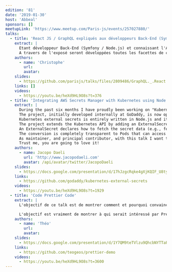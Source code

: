 ```yaml
---
edition: '81'
date: '2019-01-30'
host: 'Abbeal'
sponsors: []
meetupLink: 'https://www.meetup.com/Paris-js/events/257027880/'
talks:
  - title: 'React JS / GraphQL expliqués aux développeurs Back-End (Symfony, Node.js...)'
    extract: |
      Etant développeur Back-End (Symfony / Node.js) et connaissant l'API Rest, il s'agit de vous apporter des éclairages sur la librairie React JS et sur le langage de requêtes GraphQL.
      A travers de l'exposé seront développées toutes les facettes de ces outils.
    authors:
      - name: 'Christophe'
        url:
        avatar:
    slides:
      - https://github.com/parisjs/talks/files/2809486/GraphQL._.React.Js.Explique.aux.devs.backend.pdf
    links: []
    videos:
      - https://youtu.be/heXd9HL9O8s?t=376
  - title: 'Integrating AWS Secrets Manager with Kubernetes using Node.js'
    extract: |
      During the past six months I have proudly been working on "Kubernetes external secrets".
      The project, initially developed internally at GoDaddy, is now open source under MIT license on the company public Github.
      Kubernetes external secrets is entirely written in Node.js and it integrates external provides such as AWS Secrets Manager with Kubernetes for securely storing secrets.
      The project extends the Kubernetes API by adding an ExternalSecret object using Custom Resource Definition and a controller to implement the behavior of the object itself.
      An ExternalSecret declares how to fetch the secret data (e.g., fetch property foo from AWS Secrets Manager), while the controller converts all ExternalSecrets to Secrets.
      The conversion is completely transparent to Pods that can access Secrets normally (e.g., via a volume mount).
      As maintainer, and principal contributor, with this talk I want to present the project and run a demo that practically explains how the system works.
      Trust me, you are going to love it!
    authors:
      - name: Jacopo Daeli
        url: 'http://www.jacopodaeli.com'
        avatar: /api/avatar/twitter/JacopoDaeli
    slides:
      - https://docs.google.com/presentation/d/17hJzgcRqke4gXjKQIF_U8tyR-ssBgi593ZqVKUBVB2M/edit#slide=id.g4e7fa82987_0_58
    links:
      - https://github.com/godaddy/kubernetes-external-secrets
    videos:
      - https://youtu.be/heXd9HL9O8s?t=1929
  - title: 'Code Prettier Code'
    extract: |
      L'objectif de ce talk est de montrer comment et pourquoi convaincre une équipe d'ajouter Prettier à ses projets js/ts dans le court terme. J'y démontre la valeur ajoutée de Prettier, et comment l'installer de bout en bout: comment l'ajouter au projet, l'intégrer aux linters existants, organiser la PR qui appliquera Prettier, merger facilement les branches des autres membres de l'équipe, et les meilleurs moyens de faire en sorte d'appliquer Prettier sur tous les changements futurs.

      L'objectif est vraiment de montrer à qui serait intéressé par Prettier, que la complexité de son ajout dans un projet, même gros, est assez réduite pour considérer de le faire sans trop attendre, et que sa valeur ajoutée en vaut le prix.
    authors:
      - name: 'Théo'
        url:
        avatar:
    slides:
      - https://docs.google.com/presentation/d/1Y7QM9teTVlzu9QhcbNYTTaPBkhUbeQOed0d25fo5cL8/edit?usp=sharing
    links:
      - https://github.com/teogeos/prettier-demo
    videos:
      - https://youtu.be/heXd9HL9O8s?t=3600
---
```

